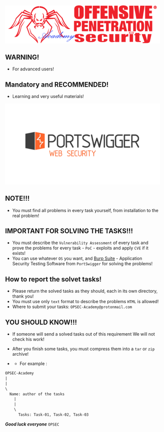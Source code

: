 ![](https://github.com/Offensive-Penetration-Security/OPSEC-Academy/blob/main/Docs/logo300-Academy.png)

## WARNING! 
- For advanced users! 

## Mandatory and RECOMMENDED!
- Learning and very useful materials!

[![](https://github.com/Offensive-Penetration-Security/OPSEC-Academy/blob/main/Docs/PORTSWIGGER.png)](https://portswigger.net/web-security/all-materials)

## NOTE!!! 
- You must find all problems in every task yourself, from installation to the real problem!

## IMPORTANT FOR SOLVING THE TASKS!!! 
- You must describe the `Vulnerability Assessment` of every task and prove the problems for every task - `PoC` - exploits and apply `CVE` if it exists!
- You can use whatever `OS` you want, and [Burp Suite](https://portswigger.net/burp/releases) - Application Security Testing Software from `PortSwigger` for solving the problems!

## How to report the solvet tasks!
- Please return the solved tasks as they should, each in its own directory, thank you! 
- You must use only `text` format to describe the problems `HTML` is allowed!
- Where to submit your tasks: `OPSEC-Academy@protonmail.com`

## YOU SHOULD KNOW!!!
- If someone will send a solved tasks out of this requirement We will not check his work!
- After you finish some tasks, you must compress them into a `tar` or `zip` archive!

- - For example :

```txt
OPSEC-Academy
|
|
\ 
  Name: author of the tasks
    |
    |
    \
      Tasks: Task-01, Task-02, Task-03
```


***Good luck everyone*** `OPSEC`
